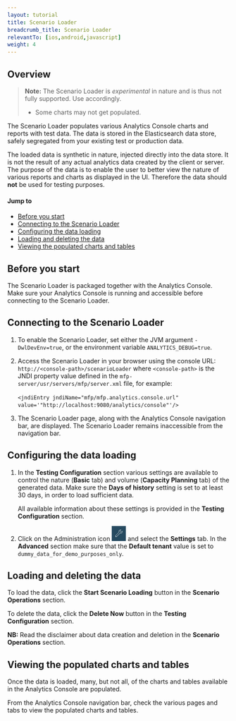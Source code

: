 ```yaml
---
layout: tutorial
title: Scenario Loader
breadcrumb_title: Scenario Loader
relevantTo: [ios,android,javascript]
weight: 4
---
```

## Overview

> **Note:** The Scenario Loader is *experimental* in nature and is thus not fully supported. Use accordingly.
>
> * Some charts may not get populated.

The Scenario Loader populates various Analytics Console charts and reports with test data. The data is stored in the Elasticsearch data store, safely segregated from your existing test or production data.

The loaded data is synthetic in nature, injected directly into the data store. It is not the result of any actual analytics data created by the client or server. The purpose of the data is to enable the user to better view the nature of various reports and charts as displayed in the UI. Therefore the data should **not** be used for testing purposes.

#### Jump to
* [Before you start](#before-youstart)
* [Connecting to the Scenario Loader](#connecting-to-the-scenario-loader)
* [Configuring the data loading](#configuring-the-data-loading)
* [Loading and deleting the data](#loading-and-deleting-the-data)
* [Viewing the populated charts and tables](#viewing-the-populated-charts-and-tables)

## Before you start
The Scenario Loader is packaged together with the Analytics Console. Make sure your Analytics Console is running and accessible before connecting to the Scenario Loader.

## Connecting to the Scenario Loader

1. To enable the Scenario Loader, set either the JVM argument `-DwlDevEnv=true`, or the environment variable `ANALYTICS_DEBUG=true`.

2. Access the Scenario Loader in  your browser using the console URL: `http://<console-path>/scenarioLoader` where `<console-path>` is the JNDI property value defined in the `mfp-server/usr/servers/mfp/server.xml` file, for example:

    `<jndiEntry jndiName="mfp/mfp.analytics.console.url" value='"http://localhost:9080/analytics/console"'/>`

3. The Scenario Loader page, along with the Analytics Console navigation bar, are displayed. The Scenario Loader remains inaccessible from the navigation bar.

## Configuring the data loading

1. In the **Testing Configuration** section various settings are available to control the nature (**Basic** tab) and volume (**Capacity Planning** tab) of the generated data.
    Make sure the **Days of history** setting is set to at least 30 days, in order to load sufficient data.

    All available information about these settings is provided in the  **Testing Configuration** section.


1. Click on the Administration icon <img alt="wrench icond" style="margin:0;display:inline" src="wrench.png"/> and select the **Settings** tab. In the **Advanced** section make sure that the **Default tenant** value is set to `dummy_data_for_demo_purposes_only`.


## Loading and deleting the data

To load the data, click the **Start Scenario Loading** button in the **Scenario Operations** section.

To delete the data, click the **Delete Now** button in the **Testing Configuration** section.

**NB:** Read the disclaimer about data creation and deletion in the **Scenario Operations** section.

## Viewing the populated charts and tables

Once the data is loaded, many, but not all, of the charts and tables available in the Analytics Console are populated.

From the Analytics Console navigation bar, check the various pages and tabs to view the populated charts and tables.
